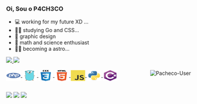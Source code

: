 ### Oi, Sou o P4CH3CO

- 💻 working for my future XD ...
- 🐱‍💻 studying Go and CSS...
- 👾 graphic design
- 🧪 math and science enthusiast
- 🐱‍🚀 becoming a astro...

 <div>
  <a href="https://github.com/P4CH3CO">
  <img height="180em" src="https://github-readme-stats.vercel.app/api?username=P4CH3CO&show_icons=true&theme=dark&include_all_commits=true&count_private=true"/>
  <img height="180em" src="https://github-readme-stats.vercel.app/api/top-langs/?username=P4CH3CO&layout=compact&langs_count=7&theme=dark"/>
</div>
  
  <div style="display: inline_block"><br>
<img align="center" alt="Pacheco-php" height="30" width="40" src="https://raw.githubusercontent.com/devicons/devicon/9f4f5cdb393299a81125eb5127929ea7bfe42889/icons/php/php-plain.svg">
    
    
<img align="center" alt="Pacheco-Go" height="30" width="40" src="https://raw.githubusercontent.com/devicons/devicon/9f4f5cdb393299a81125eb5127929ea7bfe42889/icons/go/go-original.svg">
    
    
<img align="center" alt="Pacheco-CSS" height="30" width="40" src="https://raw.githubusercontent.com/devicons/devicon/9f4f5cdb393299a81125eb5127929ea7bfe42889/icons/css3/css3-original-wordmark.svg">

<img align="center" alt="Pacheco-HTML" height="30" width="40" src="https://raw.githubusercontent.com/devicons/devicon/9f4f5cdb393299a81125eb5127929ea7bfe42889/icons/html5/html5-original-wordmark.svg">
    
<img align="center" alt="Pacheco-Js" height="30" width="40" src="https://raw.githubusercontent.com/devicons/devicon/9f4f5cdb393299a81125eb5127929ea7bfe42889/icons/javascript/javascript-original.svg">
    
<img align="center" alt="Pacheco-Python" height="30" width="40" src="https://raw.githubusercontent.com/devicons/devicon/master/icons/python/python-original.svg">
  
<img align="center" alt="Pacheco-Csharp" height="30" width="40" src="https://raw.githubusercontent.com/devicons/devicon/master/icons/csharp/csharp-original.svg">
 
<img align="right" alt="Pacheco-User" src="https://cdn.discordapp.com/attachments/868676377950433301/875817196557840464/Webp.net-resizeimage.gif">
</div>
  
##
  
<div>
<a href="https://twitter.com/ntdvzero" target="_blank"><img src="https://img.shields.io/badge/Twitter-1DA1F2?style=for-the-badge&logo=twitter&logoColor=white" target="_blank"></a>
<a href="https://discord.gg/PQQR4MQs" target="_blank"><img src="https://img.shields.io/badge/Discord-7289DA?style=for-the-badge&logo=discord&logoColor=white" target="_blank"></a> 
<a href = "mailto:Srrih1227@gmail.com"><img src="https://img.shields.io/badge/-Gmail-%23333?style=for-the-badge&logo=gmail&logoColor=white" target="_blank"></a> 
</div>
